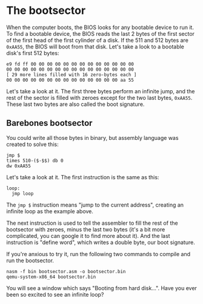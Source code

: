# The bootsector
When the computer boots, the BIOS looks for any bootable device to run it. To find a bootable device, the BIOS reads the last 2 bytes of the first sector of the first head of the first cylinder of a disk. If the 511 and 512 bytes are ``0xAA55``, the BIOS will boot from that disk.
Let's take a look to a bootable disk's first 512 bytes:
```
e9 fd ff 00 00 00 00 00 00 00 00 00 00 00 00 00
00 00 00 00 00 00 00 00 00 00 00 00 00 00 00 00
[ 29 more lines filled with 16 zero-bytes each ]
00 00 00 00 00 00 00 00 00 00 00 00 00 00 aa 55
```

Let's take a look at it. The first three bytes perform an infinite jump, and the rest of the sector is filled with zeroes except for the two last bytes, ``0xAA55``. These last two bytes are also called the boot signature.

## Barebones bootsector

You could write all those bytes in binary, but assembly language was created to solve this:
```
jmp $
times 510-($-$$) db 0
dw 0xAA55
```

Let's take a look at it. The first instruction is the same as this:
```
loop:
  jmp loop
```
The ``jmp $`` instruction means "jump to the current address", creating an infinite loop as the example above.

The next instruction is used to tell the assembler to fill the rest of the bootsector with zeroes, minus the last two bytes (it's a bit more complicated, you can google it to find more about it).
And the last instruction is "define word", which writes a double byte, our boot signature.

If you're anxious to try it, run the following two commands to compile and run the bootsector.
```
nasm -f bin bootsector.asm -o bootsector.bin
qemu-system-x86_64 bootsector.bin
```

You will see a window which says "Booting from hard disk...". Have you ever been so excited to see an infinite loop?
